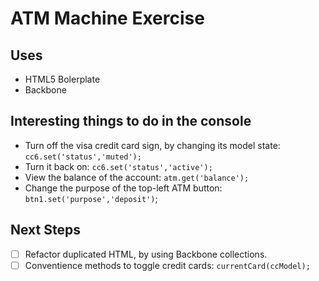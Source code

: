 ATM Machine Exercise
====================

Uses
----
* HTML5 Bolerplate
* Backbone

Interesting things to do in the console
---------------------------------------

* Turn off the visa credit card sign, by changing its model state: `cc6.set('status','muted');`
* Turn it back on: `cc6.set('status','active');`
* View the balance of the account: `atm.get('balance');`
* Change the purpose of the top-left ATM button: `btn1.set('purpose','deposit')`;

Next Steps
----------
- [ ] Refactor duplicated HTML, by using Backbone collections.
- [ ] Conventience methods to toggle credit cards: `currentCard(ccModel);`
